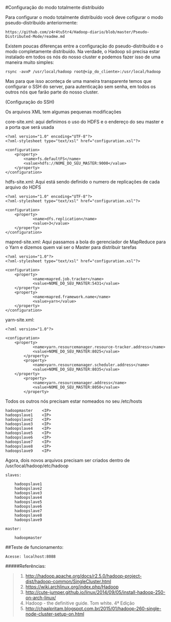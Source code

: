 #Configuração do modo totalmente distribuído

Para configurar o modo totalmente distribuído você deve cofigurar o modo pseudo-distribuído anteriormente:

    https://github.com/z4r4tu5tr4/Hadoop-diario/blob/master/Pseudo-Distributed-Mode/readme.md
    
Existem poucas diferenças entre a configuração do pseudo-distribuído e o modo completamente distribuído. Na verdade, o Hadoop só precisa estar instalado em todos os nós do nosso cluster e podemos fazer isso de uma maneira muito simples:

    rsync -avxP /usr/local/hadoop root@<ip_do_cliente>:/usr/local/hadoop

Mas para que isso aconteça de uma maneira transparente temos que configurar o SSH do server, para autenticação sem senha, em todos os outros nós que farão parte do nosso cluster.

(Configuração do SSH)

Os arquivos XML tem algumas pequenas modificações

core-site.xml:
aqui definimos o uso do HDFS e o endereço do seu master e a porta que será usada

	<?xml version="1.0" encoding="UTF-8"?>
	<?xml-stylesheet type="text/xsl" href="configuration.xsl"?>

	<configuration>
		<property>
			<name>fs.defaultFS</name>
			<value>hdfs://NOME_DO_SEU_MASTER:9000</value>
		</property>
	</configuration>

hdfs-site.xml:
Aqui está sendo definido o numero de replicações de cada arquivo do HDFS

	<?xml version="1.0" encoding="UTF-8"?>
	<?xml-stylesheet type="text/xsl" href="configuration.xsl"?>

	<configuration>
   		<property>
      			<name>dfs.replication</name>
      			<value>3</value>
   		</property>
	</configuration>

mapred-site.xml:
Aqui passamos a bola do gerenciador de MapReduce para o Yarn e dizemos quem vai ser o Master para distribuir tarefas
	
	<?xml version="1.0"?>
	<?xml-stylesheet type="text/xsl" href="configuration.xsl"?>

	<configuration>
   		<property>
      			<name>mapred.job.tracker</name>
      			<value>NOME_DO_SEU_MASTER:5431</value>
   		</property>
   		<property>
      			<name>mapred.framework.name</name>
      			<value>yarn</value>	
   		</property>
	</configuration>

yarn-site.xml:

	<?xml version="1.0"?>

	<configuration>
		<property>
    			<name>yarn.resourcemanager.resource-tracker.address</name>
        		<value>NOME_DO_SEU_MASTER:8025</value>
    		</property>
    		<property>
    			<name>yarn.resourcemanager.scheduler.address</name>
        		<value>NOME_DO_SEU_MASTER:8035</value>
   		</property>
    		<property>
    			<name>yarn.resourcemanager.address</name>
        		<value>NOME_DO_SEU_MASTER:8050</value>
    		</property>
</configuration>
Todos os outros nós precisam estar nomeados no seu /etc/hosts

	hadoopmaster	<IP>
	hadoopslave1	<IP>
	hadoopslave2	<IP>
	hadoopslave3	<IP>
	hadoopslave4	<IP>
	hadoopslave5	<IP>
	hadoopslave6	<IP>
	hadoopslave7	<IP>
	hadoopslave8	<IP>
	hadoopslave9	<IP>

Agora, dois novos arquivos precisam ser criados dentro de /usr/local/hadoop/etc/hadoop

	slaves:
	
		hadoopslave1
		hadoopslave2
		hadoopslave3
		hadoopslave4
		hadoopslave5
		hadoopslave6
		hadoopslave7
		hadoopslave8
		hadoopslave9

	master:

		hadoopmaster


##Teste de funcionamento:

	Acesse: localhost:8088


#####Referências:
  
>  1. http://hadoop.apache.org/docs/r2.5.0/hadoop-project-dist/hadoop-common/SingleCluster.html
>  2. https://wiki.archlinux.org/index.php/Hadoop
>  3. http://cute-jumper.github.io/linux/2014/09/05/install-hadoop-250-on-arch-linux/
>  4. Hadoop - the definitive guide. Tom white. 4ª Edição
>  5. http://chaalpritam.blogspot.com.br/2015/01/hadoop-260-single-node-cluster-setup-on.html
